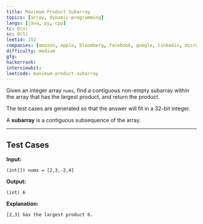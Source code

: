 ```yaml
---
title: Maximum Product Subarray
topics: [array, dynamic-programming]
langs: [java, py, cpp]
tc: O(n)
sc: O(1)
leetid: 152
companies: [amazon, apple, bloomberg, facebook, google, linkedin, microsoft]
difficulty: medium
gfg: 
hackerrank: 
interviewbit: 
leetcode: maximum-product-subarray
---
```


Given an integer array `nums`, find a contiguous non-empty subarray within the array that has the largest product, and return the product.

The test cases are generated so that the answer will fit in a 32-bit integer.

A **subarray** is a contiguous subsequence of the array.

---

## Test Cases

**Input:** 
```
(int[]) nums = [2,3,-2,4]
```

**Output:** 
```
(int) 6
```

**Explanation:**
```
[2,3] has the largest product 6.
```